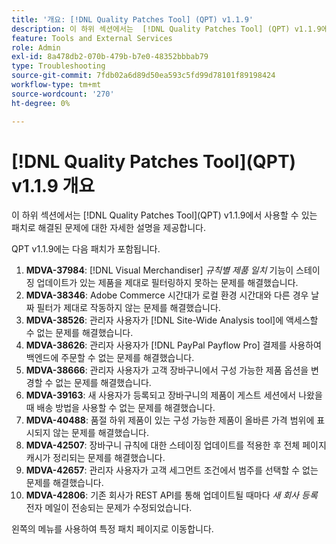 ```yaml
---
title: '개요: [!DNL Quality Patches Tool] (QPT) v1.1.9'
description: 이 하위 섹션에서는  [!DNL Quality Patches Tool] (QPT) v1.1.9에서 사용할 수 있는 패치로 해결된 문제에 대한 자세한 설명을 제공합니다.
feature: Tools and External Services
role: Admin
exl-id: 8a478db2-070b-479b-b7e0-48352bbbab79
type: Troubleshooting
source-git-commit: 7fdb02a6d89d50ea593c5fd99d78101f89198424
workflow-type: tm+mt
source-wordcount: '270'
ht-degree: 0%

---
```


# [!DNL Quality Patches Tool]&#x200B;(QPT) v1.1.9 개요

이 하위 섹션에서는 [!DNL Quality Patches Tool]&#x200B;(QPT) v1.1.9에서 사용할 수 있는 패치로 해결된 문제에 대한 자세한 설명을 제공합니다.

QPT v1.1.9에는 다음 패치가 포함됩니다.

1. **MDVA-37984**: [!DNL Visual Merchandiser] *규칙별 제품 일치* 기능이 스테이징 업데이트가 있는 제품을 제대로 필터링하지 못하는 문제를 해결했습니다.
1. **MDVA-38346**: Adobe Commerce 시간대가 로컬 환경 시간대와 다른 경우 날짜 필터가 제대로 작동하지 않는 문제를 해결했습니다.
1. **MDVA-38526**: 관리자 사용자가 [!DNL Site-Wide Analysis tool]에 액세스할 수 없는 문제를 해결했습니다.
1. **MDVA-38626**: 관리자 사용자가 [!DNL PayPal Payflow Pro] 결제를 사용하여 백엔드에 주문할 수 없는 문제를 해결했습니다.
1. **MDVA-38666**: 관리자 사용자가 고객 장바구니에서 구성 가능한 제품 옵션을 변경할 수 없는 문제를 해결했습니다.
1. **MDVA-39163**: 새 사용자가 등록되고 장바구니의 제품이 게스트 세션에서 나왔을 때 배송 방법을 사용할 수 없는 문제를 해결했습니다.
1. **MDVA-40488**: 품절 하위 제품이 있는 구성 가능한 제품이 올바른 가격 범위에 표시되지 않는 문제를 해결했습니다.
1. **MDVA-42507**: 장바구니 규칙에 대한 스테이징 업데이트를 적용한 후 전체 페이지 캐시가 정리되는 문제를 해결했습니다.
1. **MDVA-42657**: 관리자 사용자가 고객 세그먼트 조건에서 범주를 선택할 수 없는 문제를 해결했습니다.
1. **MDVA-42806**: 기존 회사가 REST API를 통해 업데이트될 때마다 *새 회사 등록* 전자 메일이 전송되는 문제가 수정되었습니다.

왼쪽의 메뉴를 사용하여 특정 패치 페이지로 이동합니다.
